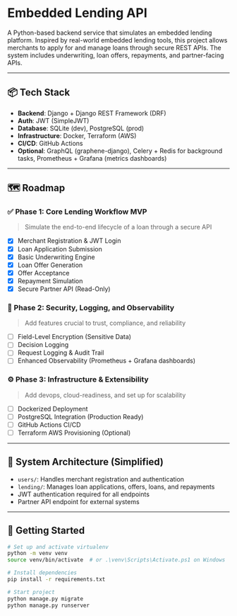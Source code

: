# Embedded Lending API

A Python-based backend service that simulates an embedded lending platform. Inspired by real-world embedded lending tools, this project allows merchants to apply for and manage loans through secure REST APIs. The system includes underwriting, loan offers, repayments, and partner-facing APIs.

---

## 📦 Tech Stack

- **Backend**: Django + Django REST Framework (DRF)
- **Auth**: JWT (SimpleJWT)
- **Database**: SQLite (dev), PostgreSQL (prod)
- **Infrastructure**: Docker, Terraform (AWS)
- **CI/CD**: GitHub Actions
- **Optional**: GraphQL (graphene-django), Celery + Redis for background tasks, Prometheus + Grafana (metrics dashboards)

---

## 🗺️ Roadmap

### ✅ Phase 1: Core Lending Workflow MVP
> Simulate the end-to-end lifecycle of a loan through a secure API

- [x] Merchant Registration & JWT Login
- [x] Loan Application Submission
- [x] Basic Underwriting Engine
- [x] Loan Offer Generation
- [x] Offer Acceptance
- [x] Repayment Simulation
- [x] Secure Partner API (Read-Only)

### 🔐 Phase 2: Security, Logging, and Observability
> Add features crucial to trust, compliance, and reliability

- [ ] Field-Level Encryption (Sensitive Data)
- [ ] Decision Logging
- [ ] Request Logging & Audit Trail
- [ ] Enhanced Observability (Prometheus + Grafana dashboards)

### ⚙️ Phase 3: Infrastructure & Extensibility
> Add devops, cloud-readiness, and set up for scalability

- [ ] Dockerized Deployment
- [ ] PostgreSQL Integration (Production Ready)
- [ ] GitHub Actions CI/CD
- [ ] Terraform AWS Provisioning (Optional)

---

## 🧱 System Architecture (Simplified)

- `users/`: Handles merchant registration and authentication
- `lending/`: Manages loan applications, offers, loans, and repayments
- JWT authentication required for all endpoints
- Partner API endpoint for external systems

---

## 🚧 Getting Started

```bash
# Set up and activate virtualenv
python -m venv venv
source venv/bin/activate  # or .\venv\Scripts\Activate.ps1 on Windows

# Install dependencies
pip install -r requirements.txt

# Start project
python manage.py migrate
python manage.py runserver
```
